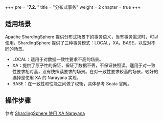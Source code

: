 +++
pre = "<b>7.2. </b>"
title = "分布式事务"
weight = 2
chapter = true
+++

## 适用场景

Apache ShardingSphere 提供分布式场景下的事务语义，当有事务需求时，可以使用。ShardingSphere 提供了三种事务模式：LOCAL，XA，BASE，以应对不同的场景。

- LOCAL：适用于对数据一致性要求不高的场景。
- XA：提供了原子性的保证，保证了数据不丢，不保证快照读。适用于对一致性要求相对高，没有快照读要求的场景。在对一致性要求较高的场景，较好的选择是使用 XA 的 Narayana 实现。
- BASE：在一致性和性能之间做了权衡，具体参考 Seata 官网。

## 操作步骤

参考 [ShardingSphere 使用 XA Narayana](cn/user-manual/shardingsphere-jdbc/special-api/transaction/narayana.cn.md)